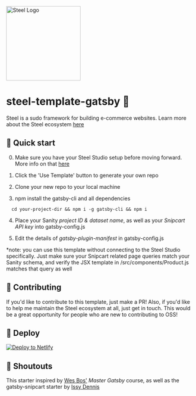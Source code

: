 <img src="https://i.ibb.co/WKwXSrv/steel-logo-01-01.jpg" alt="Steel Logo" width="200px"/>

# steel-template-gatsby 🧩

Steel is a sudo framework for building e-commerce websites. Learn more about the Steel ecosystem [here](https://github.com/stordahl/steel)


## 🚀 Quick start

0. Make sure you have your Steel Studio setup before moving forward. More info on that [here](https://github.com/stordahl/steel-studio)

1. Click the 'Use Template' button to generate your own repo

2. Clone your new repo to your local machine

3. npm install the gatsby-cli and all dependencies

  ```shell
    cd your-project-dir && npm i -g gatsby-cli && npm i
  ```

4. Place your Sanity *project ID & dataset name*, as well as your *Snipcart API key* into gatsby-config.js

5. Edit the details of *gatsby-plugin-manifest* in gatsby-config.js

*note: you can use this template without connecting to the Steel Studio specifically. Just make sure your Snipcart related page queries match your Sanity schema, and verify the JSX template in /src/components/Product.js matches that query as well

## 👋 Contributing

If you'd like to contribute to this template, just make a PR! Also, if you'd like to help me maintain the Steel ecosystem at all, just get in touch. This would be a great opportunity for people who are new to contributing to OSS!

## 💫 Deploy

[![Deploy to Netlify](https://www.netlify.com/img/deploy/button.svg)](https://app.netlify.com/start/deploy?repository=https://github.com/stordahl/steel-template-gatsby
)

## 📣 Shoutouts

This starter inspired by [Wes Bos'](https://github.com/wesbos) *Master Gatsby* course, as well as the gatsby-snipcart starter by [Issy Dennis](https://github.com/issydennis/gatsby-snipcart)
